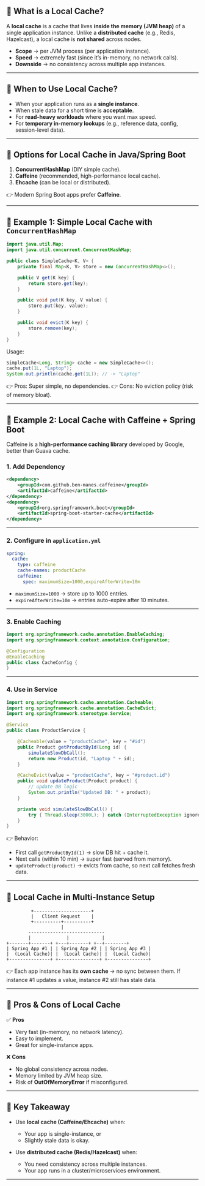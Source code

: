 ## 🔹 What is a Local Cache?

A **local cache** is a cache that lives **inside the memory (JVM heap)** of a single application instance.
Unlike a **distributed cache** (e.g., Redis, Hazelcast), a local cache is **not shared** across nodes.

* **Scope** → per JVM process (per application instance).
* **Speed** → extremely fast (since it’s in-memory, no network calls).
* **Downside** → no consistency across multiple app instances.

---

## 🔹 When to Use Local Cache?

* When your application runs as a **single instance**.
* When stale data for a short time is **acceptable**.
* For **read-heavy workloads** where you want max speed.
* For **temporary in-memory lookups** (e.g., reference data, config, session-level data).

---

## 🔹 Options for Local Cache in Java/Spring Boot

1. **ConcurrentHashMap** (DIY simple cache).
2. **Caffeine** (recommended, high-performance local cache).
3. **Ehcache** (can be local or distributed).

👉 Modern Spring Boot apps prefer **Caffeine**.

---

## 🔹 Example 1: Simple Local Cache with `ConcurrentHashMap`

```java
import java.util.Map;
import java.util.concurrent.ConcurrentHashMap;

public class SimpleCache<K, V> {
    private final Map<K, V> store = new ConcurrentHashMap<>();

    public V get(K key) {
        return store.get(key);
    }

    public void put(K key, V value) {
        store.put(key, value);
    }

    public void evict(K key) {
        store.remove(key);
    }
}
```

Usage:

```java
SimpleCache<Long, String> cache = new SimpleCache<>();
cache.put(1L, "Laptop");
System.out.println(cache.get(1L)); // -> "Laptop"
```

👉 Pros: Super simple, no dependencies.
👉 Cons: No eviction policy (risk of memory bloat).

---

## 🔹 Example 2: Local Cache with **Caffeine + Spring Boot**

Caffeine is a **high-performance caching library** developed by Google, better than Guava cache.

### 1. Add Dependency

```xml
<dependency>
    <groupId>com.github.ben-manes.caffeine</groupId>
    <artifactId>caffeine</artifactId>
</dependency>
<dependency>
    <groupId>org.springframework.boot</groupId>
    <artifactId>spring-boot-starter-cache</artifactId>
</dependency>
```

---

### 2. Configure in `application.yml`

```yaml
spring:
  cache:
    type: caffeine
    cache-names: productCache
    caffeine:
      spec: maximumSize=1000,expireAfterWrite=10m
```

* `maximumSize=1000` → store up to 1000 entries.
* `expireAfterWrite=10m` → entries auto-expire after 10 minutes.

---

### 3. Enable Caching

```java
import org.springframework.cache.annotation.EnableCaching;
import org.springframework.context.annotation.Configuration;

@Configuration
@EnableCaching
public class CacheConfig {
}
```

---

### 4. Use in Service

```java
import org.springframework.cache.annotation.Cacheable;
import org.springframework.cache.annotation.CacheEvict;
import org.springframework.stereotype.Service;

@Service
public class ProductService {

    @Cacheable(value = "productCache", key = "#id")
    public Product getProductById(Long id) {
        simulateSlowDbCall();
        return new Product(id, "Laptop " + id);
    }

    @CacheEvict(value = "productCache", key = "#product.id")
    public void updateProduct(Product product) {
        // update DB logic
        System.out.println("Updated DB: " + product);
    }

    private void simulateSlowDbCall() {
        try { Thread.sleep(3000L); } catch (InterruptedException ignored) {}
    }
}
```

👉 Behavior:

* First call `getProductById(1)` → slow DB hit + cache it.
* Next calls (within 10 min) → super fast (served from memory).
* `updateProduct(product)` → evicts from cache, so next call fetches fresh data.

---

## 🔹 Local Cache in Multi-Instance Setup

```
         +---------------------+
         |   Client Request    |
         +----------+----------+
                    |
        ----------------------------
        |             |            |
+-------+-------+ +---+-------+ +--+--------+
| Spring App #1 | | Spring App #2 | | Spring App #3 |
|  (Local Cache)| |  (Local Cache)| |  (Local Cache)|
+---------------+ +---------------+ +---------------+
```

👉 Each app instance has its **own cache** → no sync between them.
If instance #1 updates a value, instance #2 still has stale data.

---

## 🔹 Pros & Cons of Local Cache

✅ **Pros**

* Very fast (in-memory, no network latency).
* Easy to implement.
* Great for single-instance apps.

❌ **Cons**

* No global consistency across nodes.
* Memory limited by JVM heap size.
* Risk of **OutOfMemoryError** if misconfigured.

---

## 🔹 Key Takeaway

* Use **local cache (Caffeine/Ehcache)** when:

  * Your app is single-instance, or
  * Slightly stale data is okay.

* Use **distributed cache (Redis/Hazelcast)** when:

  * You need consistency across multiple instances.
  * Your app runs in a cluster/microservices environment.

---

